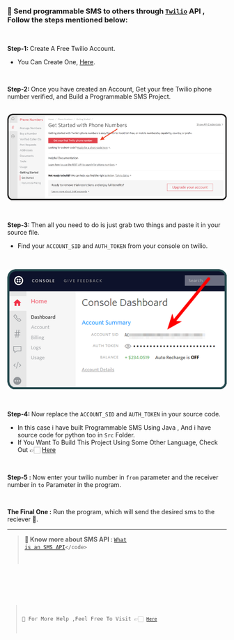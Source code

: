 ### 💬 Send programmable SMS to others through <code>[Twilio](https://www.twilio.com/docs/sms)</code> API , Follow the steps mentioned below: 
<br>

<strong>Step-1: </strong>Create A Free Twilio Account.
   - You Can Create One, [Here](https://www.twilio.com/try-twilio).

<br>

<strong> Step-2: </strong> Once you have created an Account, Get your free Twilio phone number verified, and Build a Programmable SMS Project.
<br><br>
<p align="center">
<img src= "Img/Step-2.png" alt="Step2 IMG" >
</p>

<br>

<strong>Step-3: </strong> Then all you need to do is just grab two things and paste it in your source file.
   - Find your <code>ACCOUNT_SID</code> and <code>AUTH_TOKEN</code> from your console on twilio.
 <br>
 <p align="center">
 <img src= "Img/Step-3.png" alt="Step3 IMG" >
 </p> 
 <br>
 
 <strong> Step-4: </strong> Now replace the <code>ACCOUNT_SID</code> and <code>AUTH_TOKEN</code> in your source code.
 - In this case i have built Programmable SMS Using Java , And i have source code for python too in <code>Src</code> Folder.
 - If You Want To Build This Project Using Some Other Language, Check Out 👉🏻 [Here](https://www.twilio.com/docs/sms/send-messages#send-an-sms-with-twilios-api)
  
<br>

<strong> Step-5 : </strong> Now enter your twilio number in <code>from</code> parameter and the receiver number in <code>to</code> Parameter in the program.

<br>

<strong> The Final One :</strong>  Run the program, which will send the desired sms to the reciever 🥳.

---

> <strong>💠 Know more about SMS API : </Strong> <code>[What is an SMS API](https://www.twilio.com/docs/glossary/what-is-sms-api-short-messaging-service#:~:text=A%20SMS%20API%20is%20well,networks%20and%20the%20wider%20web.)</code>

<br>

> 💠 For More Help ,Feel Free To Visit 👉🏻 <code>[Here](https://www.twilio.com/docs/sms/tutorials/how-to-send-sms-messages)</code>

